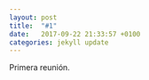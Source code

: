 ```yaml
---
layout: post
title:  "#1"
date:   2017-09-22 21:33:57 +0100
categories: jekyll update
---
```

Primera reunión.